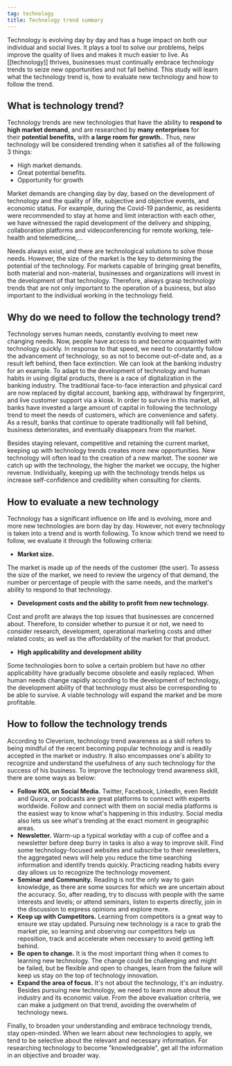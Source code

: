 ```yaml
---
tag: technology
title: Technology trend summary
---
```


Technology is evolving day by day and has a huge impact on both our individual and social lives. It plays a tool to solve our problems, helps improve the quality of lives and makes it much easier to live. As [[technology]] thrives, businesses must continually embrace technology trends to seize new opportunities and not fall behind. This study will learn what the technology trend is, how to evaluate new technology and how to follow the trend.

## What is technology trend?

Technology trends are new technologies that have the ability to **respond to high market demand**, and are researched by **many enterprises** for their **potential benefits,** with **a large room for growth.**. Thus, new technology will be considered trending when it satisfies all of the following 3 things:

-   High market demands.
-   Great potential benefits.
-   Opportunity for growth

Market demands are changing day by day, based on the development of technology and the quality of life, subjective and objective events, and economic status. For example, during the Covid-19 pandemic, as residents were recommended to stay at home and limit interaction with each other, we have witnessed the rapid development of the delivery and shipping, collaboration platforms and videoconferencing for remote working, tele-health and telemedicine,...

Needs always exist, and there are technological solutions to solve those needs. However, the size of the market is the key to determining the potential of the technology. For markets capable of bringing great benefits, both material and non-material, businesses and organizations will invest in the development of that technology. Therefore, always grasp technology trends that are not only important to the operation of a business, but also important to the individual working in the technology field.

## Why do we need to follow the technology trend?

Technology serves human needs, constantly evolving to meet new changing needs. Now, people have access to and become acquainted with technology quickly. In response to that speed, we need to constantly follow the advancement of technology, so as not to become out-of-date and, as a result left behind, then face extinction. We can look at the banking industry for an example. To adapt to the development of technology and human habits in using digital products, there is a race of digitalization in the banking industry. The traditional face-to-face interaction and physical card are now replaced by digital account, banking app, withdrawal by fingerprint, and live customer support via a kiosk. In order to survive in this market, all banks have invested a large amount of capital in following the technology trend to meet the needs of customers, which are convenience and safety. As a result, banks that continue to operate traditionally will fall behind, business deteriorates, and eventually disappears from the market.

Besides staying relevant, competitive and retaining the current market, keeping up with technology trends creates more new opportunities. New technology will often lead to the creation of a new market. The sooner we catch up with the technology, the higher the market we occupy, the higher revenue. Individually, keeping up with the technology trends helps us increase self-confidence and credibility when consulting for clients.

## How to evaluate a new technology

Technology has a significant influence on life and is evolving, more and more new technologies are born day by day. However, not every technology is taken into a trend and is worth following. To know which trend we need to follow, we evaluate it through the following criteria:

-   **Market size.**

The market is made up of the needs of the customer (the user). To assess the size of the market, we need to review the urgency of that demand, the number or percentage of people with the same needs, and the market's ability to respond to that technology.

-   **Development costs and the ability to profit from new technology.**

Cost and profit are always the top issues that businesses are concerned about. Therefore, to consider whether to pursue it or not, we need to consider research, development, operational marketing costs and other related costs; as well as the affordability of the market for that product.

-   **High applicability and development ability**

Some technologies born to solve a certain problem but have no other applicability have gradually become obsolete and easily replaced. When human needs change rapidly according to the development of technology, the development ability of that technology must also be corresponding to be able to survive. A viable technology will expand the market and be more profitable.

## How to follow the technology trends

According to Cleverism, technology trend awareness as a skill refers to being mindful of the recent becoming popular technology and is readily accepted in the market or industry. It also encompasses one's ability to recognize and understand the usefulness of any such technology for the success of his business. To improve the technology trend awareness skill, there are some ways as below:

-   **Follow KOL on Social Media.** Twitter, Facebook, LinkedIn, even Reddit and Quora, or podcasts are great platforms to connect with experts worldwide. Follow and connect with them on social media platforms is the easiest way to know what's happening in this industry. Social media also lets us see what's trending at the exact moment in geographic areas.
-   **Newsletter.** Warm-up a typical workday with a cup of coffee and a newsletter before deep burry in tasks is also a way to improve skill. Find some technology-focused websites and subscribe to their newsletters, the aggregated news will help you reduce the time searching information and identify trends quickly. Practicing reading habits every day allows us to recognize the technology movement.
-   **Seminar and Community.** Reading is not the only way to gain knowledge, as there are some sources for which we are uncertain about the accuracy. So, after reading, try to discuss with people with the same interests and levels; or attend seminars, listen to experts directly, join in the discussion to express opinions and explore more.
-   **Keep up with Competitors.** Learning from competitors is a great way to ensure we stay updated. Pursuing new technology is a race to grab the market pie, so learning and observing our competitors help us reposition, track and accelerate when necessary to avoid getting left behind.
-   **Be open to change.** It is the most important thing when it comes to learning new technology. The change could be challenging and might be failed, but be flexible and open to changes, learn from the failure will keep us stay on the top of technology innovation.
-   **Expand the area of focus.** It's not about the technology, it's an industry. Besides pursuing new technology, we need to learn more about the industry and its economic value. From the above evaluation criteria, we can make a judgment on that trend, avoiding the overwhelm of technology news.

Finally, to broaden your understanding and embrace technology trends, stay open-minded. When we learn about new technologies to apply, we tend to be selective about the relevant and necessary information. For researching technology to become "knowledgeable", get all the information in an objective and broader way.
